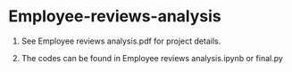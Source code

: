 # Employee-reviews-analysis

1. See Employee reviews analysis.pdf for project details.

2. The codes can be found in Employee reviews analysis.ipynb or final.py
